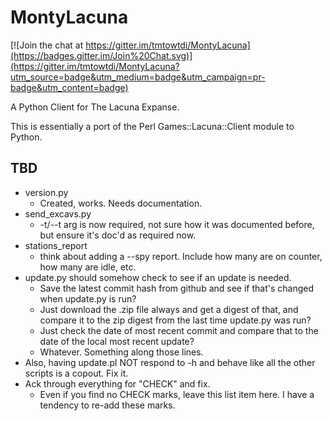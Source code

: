 MontyLacuna
===========

[![Join the chat at https://gitter.im/tmtowtdi/MontyLacuna](https://badges.gitter.im/Join%20Chat.svg)](https://gitter.im/tmtowtdi/MontyLacuna?utm_source=badge&utm_medium=badge&utm_campaign=pr-badge&utm_content=badge)

A Python Client for The Lacuna Expanse.

This is essentially a port of the Perl Games::Lacuna::Client module to Python.  

## TBD
- version.py
  - Created, works.  Needs documentation.
- send_excavs.py
  - -t/--t arg is now required, not sure how it was documented before, but ensure it's 
    doc'd as required now.
- stations_report
    - think about adding a --spy report.  Include how many are on counter, how 
      many are idle, etc.
- update.py should somehow check to see if an update is needed.
  - Save the latest commit hash from github and see if that's changed when update.py is 
    run?
  - Just download the .zip file always and get a digest of that, and compare it to the zip 
    digest from the last time update.py was run?
  - Just check the date of most recent commit and compare that to the date of the local 
    most recent update?
  - Whatever.  Something along those lines.
- Also, having update.pl NOT respond to -h and behave like all the other 
  scripts is a copout.  Fix it.
- Ack through everything for "CHECK" and fix.
  - Even if you find no CHECK marks, leave this list item here.  I have a tendency to 
    re-add these marks.


